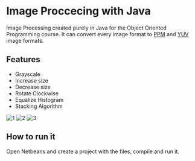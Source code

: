 # Image Proccecing with Java

Image Processing created purely in Java for the Object Oriented Programming course.  It can convert every image format to [PPM][ppmlink] and [YUV][yuvlink] image formats.



## Features

* Grayscale
* Increase size
* Decrease size
* Rotate Clockwise
* Equalize Histogram
* Stacking Algorithm



![1](https://user-images.githubusercontent.com/20220057/89282753-a9a54900-d654-11ea-84d7-c9144d32fc13.png)
![2](https://user-images.githubusercontent.com/20220057/89282762-add16680-d654-11ea-8f5b-4de20897471b.png)
![3](https://user-images.githubusercontent.com/20220057/89282767-af9b2a00-d654-11ea-880d-dbccd89a4393.png)



## How to run it

Open Netbeans and create a project with the files, compile and run it.



   [ppmlink]: <http://netpbm.sourceforge.net/doc/ppm.html>
   [yuvlink]: <https://en.wikipedia.org/wiki/YUV>
   
